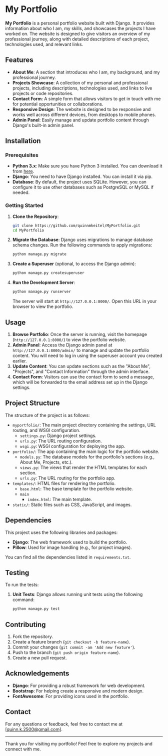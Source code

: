 # My Portfolio

**My Portfolio** is a personal portfolio website built with Django. It provides information about who I am, my skills, and showcases the projects I have worked on. The website is designed to give visitors an overview of my professional journey, along with detailed descriptions of each project, technologies used, and relevant links.

## Features

- **About Me**: A section that introduces who I am, my background, and my professional journey.
- **Projects Showcase**: A collection of my personal and professional projects, including descriptions, technologies used, and links to live projects or code repositories.
- **Contact Form**: A simple form that allows visitors to get in touch with me for potential opportunities or collaborations.
- **Responsive Design**: The website is designed to be responsive and works well across different devices, from desktops to mobile phones.
- **Admin Panel**: Easily manage and update portfolio content through Django's built-in admin panel.

## Installation

### Prerequisites

- **Python 3.x**: Make sure you have Python 3 installed. You can download it from [here](https://www.python.org/downloads/).
- **Django**: You need to have Django installed. You can install it via pip.
- **Database**: By default, the project uses SQLite. However, you can configure it to use other databases such as PostgreSQL or MySQL if needed.

### Getting Started

1. **Clone the Repository**:
    ```bash
    git clone https://github.com/quinnmkeitel/MyPortfolio.git
    cd MyPortfolio
    ```

2. **Migrate the Database**:
    Django uses migrations to manage database schema changes. Run the following commands to apply migrations:
    ```bash
    python manage.py migrate
    ```

3. **Create a Superuser** (optional, to access the Django admin):
    ```bash
    python manage.py createsuperuser
    ```

4. **Run the Development Server**:
    ```bash
    python manage.py runserver
    ```

   The server will start at `http://127.0.0.1:8000/`. Open this URL in your browser to view the portfolio.

## Usage

1. **Browse Portfolio**: Once the server is running, visit the homepage (`http://127.0.0.1:8000/`) to view the portfolio website.
2. **Admin Panel**: Access the Django admin panel at `http://127.0.0.1:8000/admin/` to manage and update the portfolio content. You will need to log in using the superuser account you created earlier.
3. **Update Content**: You can update sections such as the "About Me", "Projects", and "Contact Information" through the admin interface.
4. **Contact Form**: Visitors can use the contact form to send a message, which will be forwarded to the email address set up in the Django settings.

## Project Structure

The structure of the project is as follows:

- `myportfolio/`: The main project directory containing the settings, URL routing, and WSGI configuration.
    - `settings.py`: Django project settings.
    - `urls.py`: The URL routing configuration.
    - `wsgi.py`: WSGI configuration for deploying the app.
- `portfolio/`: The app containing the main logic for the portfolio website.
    - `models.py`: The database models for the portfolio's sections (e.g., About Me, Projects, etc.).
    - `views.py`: The views that render the HTML templates for each section.
    - `urls.py`: The URL routing for the portfolio app.
- `templates/`: HTML files for rendering the portfolio.
    - `base.html`: The base template for the portfolio website.
    - `main`
      - `index.html`: The main template.
- `static/`: Static files such as CSS, JavaScript, and images.

## Dependencies

This project uses the following libraries and packages:

- **Django**: The web framework used to build the portfolio.
- **Pillow**: Used for image handling (e.g., for project images).

You can find all the dependencies listed in `requirements.txt`.

## Testing

To run the tests:

1. **Unit Tests**: Django allows running unit tests using the following command:
    ```bash
    python manage.py test
    ```

## Contributing

1. Fork the repository.
2. Create a feature branch (`git checkout -b feature-name`).
3. Commit your changes (`git commit -am 'Add new feature'`).
4. Push to the branch (`git push origin feature-name`).
5. Create a new pull request.

## Acknowledgements

- **Django**: For providing a robust framework for web development.
- **Bootstrap**: For helping create a responsive and modern design.
- **FontAwesome**: For providing icons used in the portfolio.

## Contact

For any questions or feedback, feel free to contact me at [quinn.k.2500@gmail.com].

---

Thank you for visiting my portfolio! Feel free to explore my projects and connect with me.
